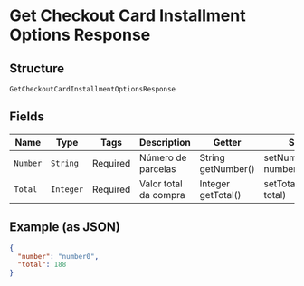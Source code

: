 
# Get Checkout Card Installment Options Response

## Structure

`GetCheckoutCardInstallmentOptionsResponse`

## Fields

| Name | Type | Tags | Description | Getter | Setter |
|  --- | --- | --- | --- | --- | --- |
| `Number` | `String` | Required | Número de parcelas | String getNumber() | setNumber(String number) |
| `Total` | `Integer` | Required | Valor total da compra | Integer getTotal() | setTotal(Integer total) |

## Example (as JSON)

```json
{
  "number": "number0",
  "total": 188
}
```


